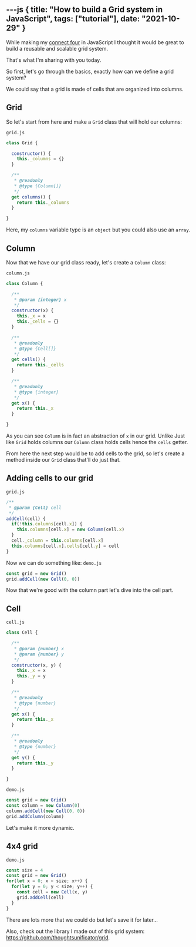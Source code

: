 ---js
{
  title: "How to build a Grid system in JavaScript",
  tags: ["tutorial"],
  date: "2021-10-29"
}
---
While making my [connect four](https://github.com/thoughtsunificator/userinterface.js-puissance4) in JavaScript I thought it would be great to build a reusable and scalable grid system.

That's what I'm sharing with you today.

So first, let's go through the basics, exactly how can we define a grid system?

We could say that a grid is made of cells that are organized into columns.

## Grid

So let's start from here and make a ``Grid`` class that will hold our columns:

``grid.js``
```javascript
class Grid {

  constructor() {
    this._columns = {}
  }

  /**
   * @readonly
   * @type {Column[]}
   */
  get columns() {
    return this._columns
  }

}
```

Here, my ``columns`` variable type is an ``object`` but you could also use an ``array``.

## Column

Now that we have our grid class ready, let's create a ``Column`` class:

``column.js``
```javascript
class Column {

  /**
   * @param {integer} x
   */
  constructor(x) {
    this._x = x
    this._cells = {}
  }

  /**
   * @readonly
   * @type {Cell[]}
   */
  get cells() {
    return this._cells
  }

  /**
   * @readonly
   * @type {integer}
   */
  get x() {
    return this._x
  }

}
```

As you can see ``Column`` is in fact an abstraction of ``x`` in our grid. Unlike Just like ``Grid`` holds columns our ``Column`` class holds cells hence the ``cells`` getter.

From here the next step would be to add cells to the grid, so let's create a method inside our ``Grid`` class that'll do just that.

## Adding cells to our grid

``grid.js``
```javascript
/**
 * @param {Cell} cell
 */
addCell(cell) {
  if(!this.columns[cell.x]) {
    this.columns[cell.x] = new Column(cell.x)
  }
  cell._column = this.columns[cell.x]
  this.columns[cell.x].cells[cell.y] = cell
}
```

Now we can do something like:
``demo.js``
```javascript
const grid = new Grid()
grid.addCell(new Cell(0, 0))
```

Now that we're good with the column part let's dive into the cell part.

## Cell

``cell.js``
```javascript
class Cell {

  /**
   * @param {number} x
   * @param {number} y
   */
  constructor(x, y) {
    this._x = x
    this._y = y
  }

  /**
   * @readonly
   * @type {number}
   */
  get x() {
    return this._x
  }

  /**
   * @readonly
   * @type {number}
   */
  get y() {
    return this._y
  }

}
```

``demo.js``
```javascript
const grid = new Grid()
const column = new Column(0)
column.addCell(new Cell(0, 0))
grid.addColumn(column)
```

Let's make it more dynamic.

## 4x4 grid

``demo.js``
```javascript
const size = 4
const grid = new Grid()
for(let x = 0; x < size; x++) {
  for(let y = 0; y < size; y++) {
    const cell = new Cell(x, y)
    grid.addCell(cell)
  }
}
```

There are lots more that we could do but let's save it for later...

Also, check out the library I made out of this grid system: https://github.com/thoughtsunificator/grid.
